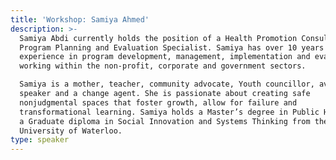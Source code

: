 ```yaml
---
title: 'Workshop: Samiya Ahmed'
description: >-
  Samiya Abdi currently holds the position of a Health Promotion Consultant &
  Program Planning and Evaluation Specialist. Samiya has over 10 years of
  experience in program development, management, implementation and evaluation
  working within the non-profit, corporate and government sectors.

  Samiya is a mother, teacher, community advocate, Youth councillor, avid public
  speaker and a change agent. She is passionate about creating safe
  nonjudgmental spaces that foster growth, allow for failure and
  transformational learning. Samiya holds a Master’s degree in Public Health and
  a Graduate diploma in Social Innovation and Systems Thinking from the
  University of Waterloo.
type: speaker
---
```


